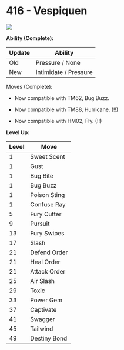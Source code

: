 # 416 - Vespiquen
![][416]

**Ability (Complete):**

Update | Ability
---    | ---
Old    | Pressure / None
New    | Intimidate / Pressure

Moves (Complete):

 - Now compatible with TM62, Bug Buzz.

 - Now compatible with TM88, Hurricane. (!!)

 - Now compatible with HM02, Fly. (!!)

**Level Up:**

Level | Move
---   | ---
  1   | Sweet Scent
  1   | Gust
  1   | Bug Bite
  1   | Bug Buzz
  1   | Poison Sting
  1   | Confuse Ray
  5   | Fury Cutter
  9   | Pursuit
 13   | Fury Swipes
 17   | Slash
 21   | Defend Order
 21   | Heal Order
 21   | Attack Order
 25   | Air Slash
 29   | Toxic
 33   | Power Gem
 37   | Captivate
 41   | Swagger
 45   | Tailwind
 49   | Destiny Bond



[416]: /img/pokemon/416.png
